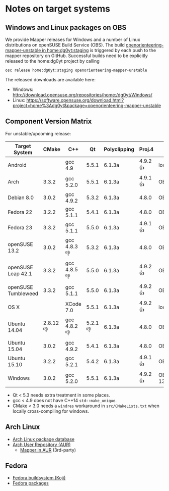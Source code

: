# Notes on target systems

## Windows and Linux packages on OBS

We provide Mapper releases for Windows and a number of Linux distributions on openSUSE Build Service (OBS). The build [openorienteering-mapper-unstable in home:dg0yt:staging](https://build.opensuse.org/package/show/home:dg0yt:staging/openorienteering-mapper-unstable) is triggered by each push to the mapper repository on GitHub. Successful builds need to be explicitly released to the home:dg0yt project by calling

```
osc release home:dg0yt:staging openorienteering-mapper-unstable
```

The released downloads are available here:
- Windows: http://download.opensuse.org/repositories/home:/dg0yt/Windows/
- Linux:   https://software.opensuse.org/download.html?project=home%3Adg0yt&package=openorienteering-mapper-unstable


## Component Version Matrix

For unstable/upcoming release:

Target System | CMake       | C++         | Qt          | Polyclipping | Proj.4      | Remark
--------------|-------------|-------------|-------------|--------------|-------------|-------------
Android       |             | gcc 4.9     | 5.5.1       | 6.1.3a       | 4.9.2 :+1:  | local build
Arch          | 3.3.2       | gcc 5.2.0   | 5.5.1       | 6.1.3a       | 4.9.1 :+1:  | OBS
Debian 8.0    | 3.0.2       | gcc 4.9.2   | 5.3.2       | 6.1.3a       | 4.8.0       | OBS
Fedora 22     | 3.2.2       | gcc 5.1.1   | 5.4.1       | 6.1.3a       | 4.8.0       | OBS
Fedora 23     | 3.3.2       | gcc 5.1.1   | 5.5.0       | 6.1.3a       | 4.9.1 :+1:  | OBS
openSUSE 13.2 | 3.0.2       | gcc 4.8.3 :-1: | 5.3.2    | 6.1.3a       | 4.8.0       | OBS
openSUSE Leap 42.1  | 3.3.2 | gcc 4.8.5 :-1: | 5.5.0    | 6.1.3a       | 4.9.2 :+1:  | OBS
openSUSE Tumbleweed | 3.3.2 | gcc 5.1.1   | 5.5.0       | 6.1.3a       | 4.9.2 :+1:  | OBS
OS X          |             | XCode 7.0   | 5.5.1       | 6.1.3a       | 4.9.2 :+1:  | local build
Ubuntu 14.04  | 2.8.12 :-1: | gcc 4.8.2 :-1: | 5.2.1 :-1:  | 6.1.3a    | 4.8.0       | OBS
Ubuntu 15.04  | 3.0.2       | gcc 4.9.2   | 5.4.1       | 6.1.3a       | 4.8.0       | OBS
Ubuntu 15.10  | 3.2.2       | gcc 5.2.1   | 5.4.2       | 6.1.3a       | 4.9.1 :+1:  | OBS
Windows       | 3.0.2       | gcc 5.2.0   | 5.5.1       | 6.1.3a       | 4.9.2 :+1:  | OBS/openSUSE 13.2

* Qt < 5.3 needs extra treatment in some places.
* gcc < 4.9 does not have C++14 ```std::make_unique```.
* CMake < 3.0 needs a ```windres``` workaround in ```src/CMakeLists.txt``` when locally cross-compiling for windows.

## Arch Linux

- [Arch Linux package database](https://www.archlinux.org/packages/)
- [Arch User Repository (AUR)](https://aur.archlinux.org/packages/)
  - [Mapper in AUR](https://aur.archlinux.org/packages/?K=openorienteering) (3rd-party)


## Fedora

- [Fedora buildsystem (Koji)](http://koji.fedoraproject.org/koji/index)
- [Fedora packages](https://apps.fedoraproject.org/packages/)

